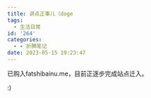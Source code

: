 ```yaml
---
title: 讲点正事儿（doge
tags:
  - 生活日常
id: '264'
categories:
  - - 折腾笔记
date: 2023-05-15 19:23:47
---
```

已购入fatshibainu.me，目前正逐步完成站点迁入。

:)
